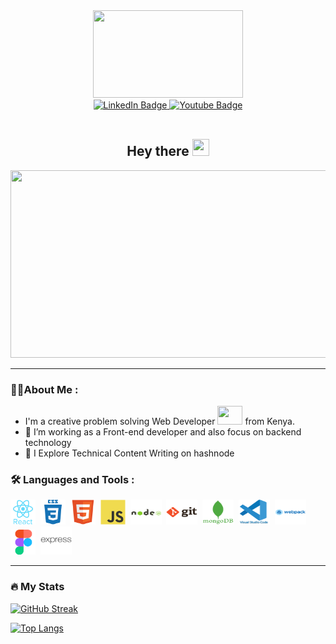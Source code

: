 
<div id="header" align="center">
  <img src="https://media.giphy.com/media/bAQH7WXKqtIBrPs7sR/giphy.gif" width="240" height="140"/>
  
  <div id="badges">
  <a href="https://www.linkedin.com/in/steven-oketch-704457208/">
    <img src="https://img.shields.io/badge/LinkedIn-blue?style=for-the-badge&logo=linkedin&logoColor=white" alt="LinkedIn Badge"/>
  </a>
  <a href="https://www.youtube.com/channel/UCHiel-1M5FJ_rhha5nhHJ4Q">
    <img src="https://img.shields.io/badge/YouTube-red?style=for-the-badge&logo=youtube&logoColor=white" alt="Youtube Badge"/>
  </a>
  </div>
  
  <img src="https://komarev.com/ghpvc/?username=Steven-zion&style=flat-square&color=blue" alt=""/>
  
  
 <h2> Hey there
    <img src="https://media.giphy.com/media/hvRJCLFzcasrR4ia7z/giphy.gif" width="27px" height="27px"/>
  </h2
  <div align="center">
    <img src="https://media.giphy.com/media/SWoSkN6DxTszqIKEqv/giphy.gif" width="600" height="300"/>
  </div>
  
  ---

### 👨‍💻About Me :
 - I'm a creative problem solving Web Developer <img src="https://media.giphy.com/media/WUlplcMpOCEmTGBtBW/giphy.gif" width="40px" height="30px"> from Kenya.
  - :telescope: I’m working as a Front-end developer and also focus on backend technology
- :seedling: I Explore Technical Content Writing on hashnode

### :hammer_and_wrench: Languages and Tools :
  <div>
    <img src="https://github.com/devicons/devicon/blob/master/icons/react/react-original-wordmark.svg" title="React" alt="React" width="40" height="40"/>&nbsp;
    <img src="https://github.com/devicons/devicon/blob/master/icons/css3/css3-plain-wordmark.svg"  title="CSS3" alt="CSS" width="40" height="40"/>&nbsp;
    <img src="https://github.com/devicons/devicon/blob/master/icons/html5/html5-original.svg" title="HTML5" alt="HTML" width="40" height="40"/>&nbsp;
    <img src="https://github.com/devicons/devicon/blob/master/icons/javascript/javascript-original.svg" title="JavaScript" alt="JavaScript" width="40" height="40"/>&nbsp;
    <img src="https://github.com/devicons/devicon/blob/master/icons/nodejs/nodejs-original-wordmark.svg" title="NodeJS" alt="NodeJS" width="50" height="40"/>&nbsp;
    <img src="https://github.com/devicons/devicon/blob/master/icons/git/git-original-wordmark.svg" title="Git" **alt="Git" width="50" height="40"/>&nbsp;
    <img src="https://github.com/devicons/devicon/blob/master/icons/mongodb/mongodb-plain-wordmark.svg" title="Mongodb" alt="Mongodb" width="50" height="40"/>&nbsp;
    <img src="https://github.com/devicons/devicon/blob/master/icons/vscode/vscode-original-wordmark.svg" title="VScode" alt="VScode" width="50" height="40"/>&nbsp;
    <img src="https://github.com/devicons/devicon/blob/master/icons/webpack/webpack-original-wordmark.svg" title="Webpack" alt="Webpack" width="50" height="40"/>&nbsp;
    <img src="https://github.com/devicons/devicon/blob/master/icons/figma/figma-original.svg" title="Figma" alt="Figma" width="40" height="40"/>&nbsp;
    <img src="https://github.com/devicons/devicon/blob/master/icons/express/express-original-wordmark.svg" title="Express" alt="Express" width="50" height="45"/>&nbsp;
</div>
  
  ---

### :fire: My Stats
  
  [![GitHub Streak](http://github-readme-streak-stats.herokuapp.com?user=Steven-zion&theme=dark&background=000000&hide_border=true&dates=C5CB2D&ring=DD6717&sideNums=2DB930&stroke=DD2727&currStreakLabel=3CB929&currStreakNum=C7DD38)](https://git.io/streak-stats)
  
  [![Top Langs](https://github-readme-stats.vercel.app/api/top-langs/?username=Steven-zion&layout=compact&theme=vision-friendly-dark&hide_border=true)](https://github.com/anuraghazra/github-readme-stats)

</div>

